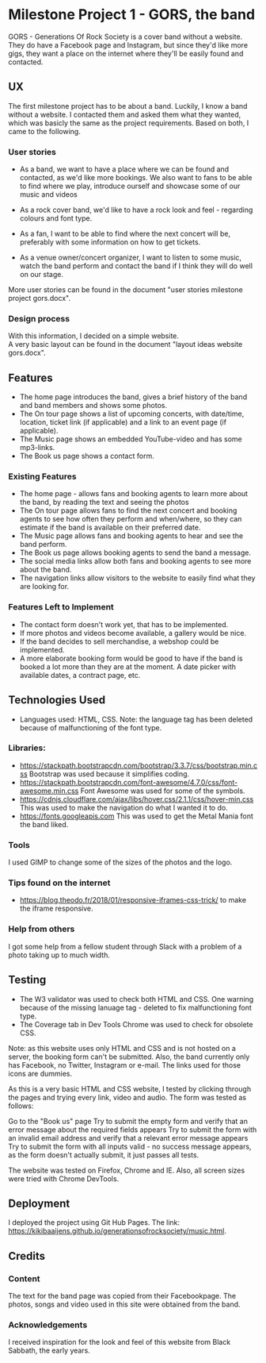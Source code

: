 # Milestone Project 1 - GORS, the band

GORS - Generations Of Rock Society is a cover band without a website. They do have a Facebook page and Instagram, but since
they'd like more gigs, they want a place on the internet where they'll be easily found and contacted.

## UX

The first milestone project has to be about a band. Luckily, I know a band without a website. I contacted them and asked them what they wanted, which
was basicly the same as the project requirements. Based on both, I came to the  following.

### User stories
- As a band, we want to have a place where we can be found and contacted, as we'd like more bookings. We also want to fans to be 
able to find where we play,  introduce ourself and showcase some of our music and videos
- As a rock cover band, we'd like to have a rock look and feel - regarding colours and font type.

- As a fan, I want to be able to find where the next concert will be, preferably with some information on how to get tickets.

- As a venue owner/concert organizer, I want to listen to some music, watch the band perform and contact the band if I think they will do well
on our stage.

More user stories can be found in the document "user stories milestone project gors.docx".

### Design process
With this information, I decided on a simple website.  
A very basic layout can be found in the document "layout ideas website gors.docx".

## Features
- The home page introduces the band, gives a brief history of the band and band members and shows some photos.
- The On tour page shows a list of upcoming concerts, with date/time, location, ticket link (if applicable) and a link to an event page (if applicable).
- The Music page shows an embedded YouTube-video and has some mp3-links.
- The Book us page shows a contact form.

### Existing Features
- The home page - allows fans and booking agents to learn more about the band, by reading the text and seeing the photos
- The On tour page allows fans to find the next concert and booking agents to see how often they perform and when/where, so they can estimate if the band is available on their preferred date.
- The Music page allows fans and booking agents to hear and see the band perform.
- The Book us page allows booking agents to send the band a message.
- The social media links allow both fans and booking agents to see more about the band.
- The navigation links allow visitors to the website to easily find what they are looking for.


### Features Left to Implement
- The contact form doesn't work yet, that has to be implemented.
- If more photos and videos become available, a gallery would be nice.
- If the band decides to sell merchandise, a webshop could be implemented.
- A more elaborate booking form would be good to have if the band is booked a lot more than they are at the moment. A date picker with available dates, a contract page, etc.

## Technologies Used
- Languages used: HTML, CSS. Note: the language tag has been deleted because of malfunctioning of the font type.


### Libraries:
- https://stackpath.bootstrapcdn.com/bootstrap/3.3.7/css/bootstrap.min.css Bootstrap was used because it simplifies coding.
- https://stackpath.bootstrapcdn.com/font-awesome/4.7.0/css/font-awesome.min.css Font Awesome was used for some of the symbols.
- https://cdnjs.cloudflare.com/ajax/libs/hover.css/2.1.1/css/hover-min.css This was used to make the navigation do what I wanted it to do.
- https://fonts.googleapis.com This was used to get the Metal Mania font the band liked.

### Tools
I used GIMP to change some of the sizes of the photos and the logo.

### Tips found on the internet
- https://blog.theodo.fr/2018/01/responsive-iframes-css-trick/ to make the iframe responsive.

### Help from others 
I got some help from a fellow student through Slack with a problem of a photo taking up to much width.

## Testing
- The W3 validator was used to check both HTML and CSS. One warning because of the missing lanuage tag - deleted to fix malfunctioning font type.
- The Coverage tab in Dev Tools Chrome was used to check for obsolete CSS.

Note: as this website uses only HTML and CSS and is not hosted on a server, the booking form can't be submitted. Also, the band currently only 
has Facebook, no Twitter, Instagram or e-mail. The links used for those icons are dummies.

As this is a very basic HTML and CSS website, I tested by clicking through the pages and trying every link, video and audio. 
The form was tested as follows:

Go to the "Book us" page
Try to submit the empty form and verify that an error message about the required fields appears
Try to submit the form with an invalid email address and verify that a relevant error message appears
Try to submit the form with all inputs valid - no success message appears, as the form doesn't actually submit, it just passes all tests.

The website was tested on Firefox, Chrome and IE. Also, all screen sizes were tried with Chrome DevTools.

## Deployment
I deployed the project using Git Hub Pages. The link: https://kikibaaijens.github.io/generationsofrocksociety/music.html.

## Credits

### Content
The text for the band page was copied from their Facebookpage.
The photos, songs and video used in this site were obtained from the band.

### Acknowledgements
I received inspiration for the look and feel of this website from Black Sabbath, the early years.